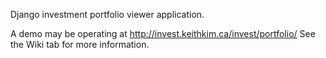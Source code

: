 Django investment portfolio viewer application.

A demo may be operating at http://invest.keithkim.ca/invest/portfolio/
See the Wiki tab for more information.